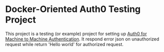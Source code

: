 # Docker-Oriented Auth0 Testing Project

This project is a testing (or example) project for setting up [Auth0 for Machine to Machine Authentication](https://auth0.com/blog/using-m2m-authorization/).
It respond error json on unauthorized request while return 'Hello world' for authorized request.
